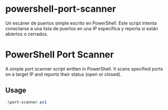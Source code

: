 # powershell-port-scanner
Un escáner de puertos simple escrito en PowerShell. Este script intenta conectarse a una lista de puertos en una IP específica y reporta si están abiertos o cerrados.


# PowerShell Port Scanner

A simple port scanner script written in PowerShell. It scans specified ports on a target IP and reports their status (open or closed).

## Usage

```powershell
.\port-scanner.ps1

